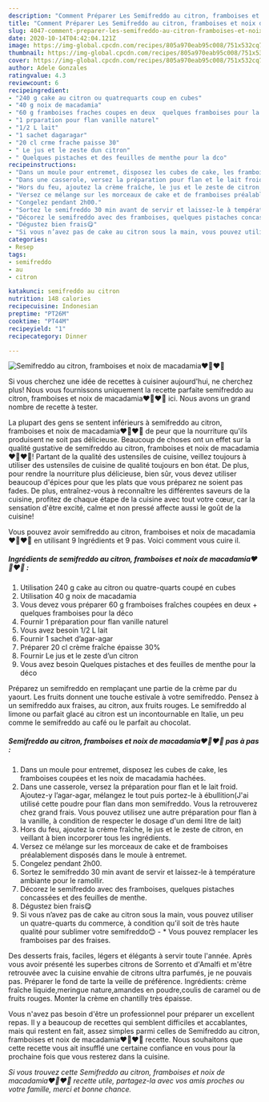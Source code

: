 ```yaml
---
description: "Comment Préparer Les Semifreddo au citron, framboises et noix de macadamia❤🍋❤🍋"
title: "Comment Préparer Les Semifreddo au citron, framboises et noix de macadamia❤🍋❤🍋"
slug: 4047-comment-preparer-les-semifreddo-au-citron-framboises-et-noix-de-macadamia
date: 2020-10-14T04:42:04.121Z
image: https://img-global.cpcdn.com/recipes/805a970eab95c008/751x532cq70/semifreddo-au-citron-framboises-et-noix-de-macadamia❤🍋❤🍋-photo-principale-de-la-recette.jpg
thumbnail: https://img-global.cpcdn.com/recipes/805a970eab95c008/751x532cq70/semifreddo-au-citron-framboises-et-noix-de-macadamia❤🍋❤🍋-photo-principale-de-la-recette.jpg
cover: https://img-global.cpcdn.com/recipes/805a970eab95c008/751x532cq70/semifreddo-au-citron-framboises-et-noix-de-macadamia❤🍋❤🍋-photo-principale-de-la-recette.jpg
author: Adele Gonzales
ratingvalue: 4.3
reviewcount: 6
recipeingredient:
- "240 g cake au citron ou quatrequarts coup en cubes"
- "40 g noix de macadamia"
- "60 g framboises fraches coupes en deux  quelques framboises pour la dco"
- "1 prparation pour flan vanille naturel"
- "1/2 L lait"
- "1 sachet dagaragar"
- "20 cl crme frache paisse 30"
- " Le jus et le zeste dun citron"
- " Quelques pistaches et des feuilles de menthe pour la dco"
recipeinstructions:
- "Dans un moule pour entremet, disposez les cubes de cake, les framboises coupées et les noix de macadamia hachées."
- "Dans une casserole, versez la préparation pour flan et le lait froid. Ajoutez-y l’agar-agar, mélangez le tout puis portez-le à ébullition(J&#39;ai utilisé cette poudre pour flan dans mon semifreddo. Vous la retrouverez chez grand frais. Vous pouvez utilisez une autre préparation pour flan à la vanille, à condition de respecter le dosage d&#39;un demi litre de lait)"
- "Hors du feu, ajoutez la crème fraîche, le jus et le zeste de citron, en veillant à bien incorporer tous les ingrédients."
- "Versez ce mélange sur les morceaux de cake et de framboises préalablement disposés dans le moule à entremet."
- "Congelez pendant 2h00."
- "Sortez le semifreddo 30 min avant de servir et laissez-le à température ambiante pour le ramollir."
- "Décorez le semifreddo avec des framboises, quelques pistaches concassées et des feuilles de menthe."
- "Dégustez bien frais😋"
- "Si vous n’avez pas de cake au citron sous la main, vous pouvez utiliser un quatre-quarts du commerce, à condition qu’il soit de très haute qualité pour sublimer votre semifreddo😊 * Vous pouvez remplacer les framboises par des fraises."
categories:
- Resep
tags:
- semifreddo
- au
- citron

katakunci: semifreddo au citron 
nutrition: 148 calories
recipecuisine: Indonesian
preptime: "PT26M"
cooktime: "PT44M"
recipeyield: "1"
recipecategory: Dinner

---
```



![Semifreddo au citron, framboises et noix de macadamia❤🍋❤🍋](https://img-global.cpcdn.com/recipes/805a970eab95c008/751x532cq70/semifreddo-au-citron-framboises-et-noix-de-macadamia❤🍋❤🍋-photo-principale-de-la-recette.jpg)

Si vous cherchez une idée de recettes à cuisiner aujourd'hui, ne cherchez plus! Nous vous fournissons uniquement la recette parfaite semifreddo au citron, framboises et noix de macadamia❤🍋❤🍋 ici. Nous avons un grand nombre de recette à tester.

La plupart des gens se sentent inférieurs à semifreddo au citron, framboises et noix de macadamia❤🍋❤🍋 de peur que la nourriture qu'ils produisent ne soit pas délicieuse. Beaucoup de choses ont un effet sur la qualité gustative de semifreddo au citron, framboises et noix de macadamia❤🍋❤🍋! Partant de la qualité des ustensiles de cuisine, veillez toujours à utiliser des ustensiles de cuisine de qualité toujours en bon état. De plus, pour rendre la nourriture plus délicieuse, bien sûr, vous devez utiliser beaucoup d'épices pour que les plats que vous préparez ne soient pas fades. De plus, entraînez-vous à reconnaître les différentes saveurs de la cuisine, profitez de chaque étape de la cuisine avec tout votre cœur, car la sensation d'être excité, calme et non pressé affecte aussi le goût de la cuisine!

<!--inarticleads1-->

Vous pouvez avoir semifreddo au citron, framboises et noix de macadamia❤🍋❤🍋 en utilisant 9 Ingrédients et 9 pas. Voici comment vous cuire il.

##### Ingrédients de semifreddo au citron, framboises et noix de macadamia❤🍋❤🍋 :

1. Utilisation 240 g cake au citron ou quatre-quarts coupé en cubes
1. Utilisation 40 g noix de macadamia
1. Vous devez vous préparer 60 g framboises fraîches coupées en deux + quelques framboises pour la déco
1. Fournir 1 préparation pour flan vanille naturel
1. Vous avez besoin 1/2 L lait
1. Fournir 1 sachet d’agar-agar
1. Préparer 20 cl crème fraîche épaisse 30%
1. Fournir  Le jus et le zeste d’un citron
1. Vous avez besoin  Quelques pistaches et des feuilles de menthe pour la déco


Préparez un semifreddo en remplaçant une partie de la crème par du yaourt. Les fruits donnent une touche estivale à votre semifreddo. Pensez à un semifreddo aux fraises, au citron, aux fruits rouges. Le semifreddo al limone ou parfait glacé au citron est un incontournable en Italie, un peu comme le semifreddo au café ou le parfait au chocolat. 

<!--inarticleads2-->

##### Semifreddo au citron, framboises et noix de macadamia❤🍋❤🍋 pas à pas :

1. Dans un moule pour entremet, disposez les cubes de cake, les framboises coupées et les noix de macadamia hachées.
1. Dans une casserole, versez la préparation pour flan et le lait froid. Ajoutez-y l’agar-agar, mélangez le tout puis portez-le à ébullition(J&#39;ai utilisé cette poudre pour flan dans mon semifreddo. Vous la retrouverez chez grand frais. Vous pouvez utilisez une autre préparation pour flan à la vanille, à condition de respecter le dosage d&#39;un demi litre de lait)
1. Hors du feu, ajoutez la crème fraîche, le jus et le zeste de citron, en veillant à bien incorporer tous les ingrédients.
1. Versez ce mélange sur les morceaux de cake et de framboises préalablement disposés dans le moule à entremet.
1. Congelez pendant 2h00.
1. Sortez le semifreddo 30 min avant de servir et laissez-le à température ambiante pour le ramollir.
1. Décorez le semifreddo avec des framboises, quelques pistaches concassées et des feuilles de menthe.
1. Dégustez bien frais😋
1. Si vous n’avez pas de cake au citron sous la main, vous pouvez utiliser un quatre-quarts du commerce, à condition qu’il soit de très haute qualité pour sublimer votre semifreddo😊 - * Vous pouvez remplacer les framboises par des fraises.


Des desserts frais, faciles, légers et élégants à servir toute l&#39;année. Après vous avoir présenté les superbes citrons de Sorrento et d&#39;Amalfi et m&#39;être retrouvée avec la cuisine envahie de citrons ultra parfumés, je ne pouvais pas. Préparer le fond de tarte la veille de préférence. Ingrédients: crème fraîche liquide,meringue nature,amandes en poudre,coulis de caramel ou de fruits rouges. Monter la crème en chantilly très épaisse. 

<!--inarticleads1-->

<p>
Vous n'avez pas besoin d'être un professionnel pour préparer un excellent repas. Il y a beaucoup de recettes qui semblent difficiles et accablantes, mais qui restent en fait, assez simples parmi celles de Semifreddo au citron, framboises et noix de macadamia❤🍋❤🍋 recette. Nous souhaitons que cette recette vous ait insufflé une certaine confiance en vous pour la prochaine fois que vous resterez dans la cuisine.
</p>

<p>
<i>Si vous trouvez cette Semifreddo au citron, framboises et noix de macadamia❤🍋❤🍋 recette utile, partagez-la avec vos amis proches ou votre famille, merci et bonne chance.</i>
</p>

